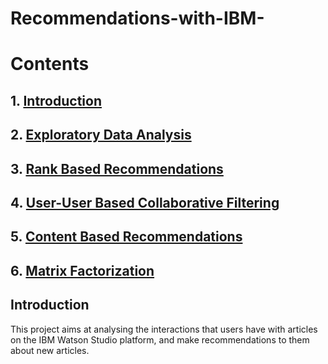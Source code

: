 # Recommendations-with-IBM-
# Contents
## 1. [Introduction](Introduction)
## 2. [Exploratory Data Analysis](ExploratoryDataAnalysis)
## 3. [Rank Based Recommendations](RankBasedRecommendations)
## 4. [User-User Based Collaborative Filtering](User-UserBasedCollaborativeFiltering)
## 5. [Content Based Recommendations](ContentBasedRecommendations)
## 6. [Matrix Factorization](MatrixFactorization)


## Introduction
This project aims at analysing the interactions that users have with articles on the IBM Watson Studio platform, and make recommendations to them about new articles.


